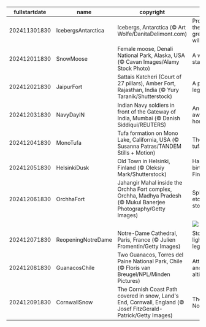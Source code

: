 |fullstartdate|name|copyright|title|image|
|--|--|--|--|--|
202411301830|IcebergsAntarctica|Icebergs, Antarctica (© Art Wolfe/DanitaDelimont.com)|Protecting the last great wilderness|![](/en-IN/2024/12/202411301830IcebergsAntarctica.jpg)|
202412011830|SnowMoose|Female moose, Denali National Park, Alaska, USA (© Cavan Images/Alamy Stock Photo)|A wild stare|![](/en-IN/2024/12/202412011830SnowMoose.jpg)|
202412021830|JaipurFort|Sattais Katcheri (Court of 27 pillars), Amber Fort, Rajasthan, India (© Yury Taranik/Shutterstock)|A pillared legacy|![](/en-IN/2024/12/202412021830JaipurFort.jpg)|
202412031830|NavyDayIN|Indian Navy soldiers in front of the Gateway of India, Mumbai (© Danish Siddiqui/REUTERS)|Anchors aweigh to honour|![](/en-IN/2024/12/202412031830NavyDayIN.jpg)|
202412041830|MonoTufa|Tufa formation on Mono Lake, California, USA (© Susanna Patras/TANDEM Stills + Motion)|The rise of tufa|![](/en-IN/2024/12/202412041830MonoTufa.jpg)|
202412051830|HelsinkiDusk|Old Town in Helsinki, Finland (© Oleksiy Mark/Shutterstock)|Happy birthday, Finland!|![](/en-IN/2024/12/202412051830HelsinkiDusk.jpg)|
202412061830|OrchhaFort|Jahangir Mahal inside the Orchha Fort complex, Orchha, Madhya Pradesh (© Mukul Banerjee Photography/Getty Images)|Splendour etched in stone|![](/en-IN/2024/12/202412061830OrchhaFort.jpg)|
||||![](/en-IN/2024/12/.jpg)|
202412071830|ReopeningNotreDame|Notre-Dame Cathedral, Paris, France (© Julien Fromentin/Getty Images)|Stone, light and legends|![](/en-IN/2024/12/202412071830ReopeningNotreDame.jpg)|
202412081830|GuanacosChile|Two Guanacos, Torres del Paine National Park, Chile (© Floris van Breugel/NPL/Minden Pictures)|Attitude and altitude|![](/en-IN/2024/12/202412081830GuanacosChile.jpg)|
202412091830|CornwallSnow|The Cornish Coast Path covered in snow, Land's End, Cornwall, England (© Josef FitzGerald-Patrick/Getty Images)|The end? Not quite.|![](/en-IN/2024/12/202412091830CornwallSnow.jpg)|

